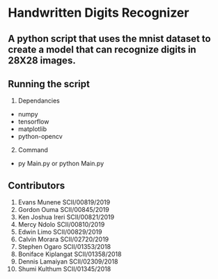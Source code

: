 # Handwritten Digits Recognizer

## A python script that uses the **mnist** dataset to create a model that can recognize digits in 28X28 images.

## Running the script
1. Dependancies
- numpy
- tensorflow
- matplotlib
- python-opencv

2. Command
- py Main.py or python Main.py

## Contributors
1. Evans Munene          SCII/00819/2019
2. Gordon Ouma           SCII/00845/2019
3. Ken Joshua Ireri      SCII/00821/2019
4. Mercy Ndolo           SCII/00810/2019
5. Edwin Limo            SCII/00829/2019
6. Calvin Morara         SCII/02720/2019
7. Stephen Ogaro         SCII/01353/2018
8. Boniface Kiplangat    SCII/01358/2018
9. Dennis Lamaiyan       SCII/02309/2018
10. Shumi Kulthum        SCII/01345/2018
 


